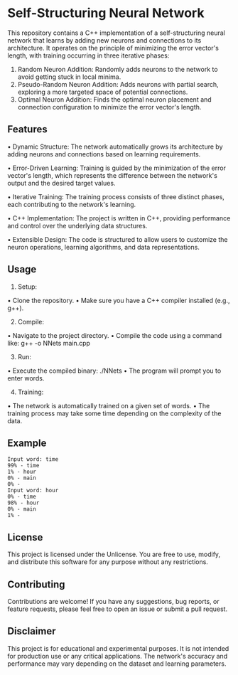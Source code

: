 # Self-Structuring Neural Network

This repository contains a C++ implementation of a self-structuring neural network that learns by adding new neurons and connections to its architecture. It operates on the principle of minimizing the error vector's length, with training occurring in three iterative phases:

1. Random Neuron Addition: Randomly adds neurons to the network to avoid getting stuck in local minima.
2. Pseudo-Random Neuron Addition: Adds neurons with partial search, exploring a more targeted space of potential connections.
3. Optimal Neuron Addition: Finds the optimal neuron placement and connection configuration to minimize the error vector's length.

## Features

• Dynamic Structure: The network automatically grows its architecture by adding neurons and connections based on learning requirements.

• Error-Driven Learning: Training is guided by the minimization of the error vector's length, which represents the difference between the network's output and the desired target values.

• Iterative Training: The training process consists of three distinct phases, each contributing to the network's learning.

• C++ Implementation: The project is written in C++, providing performance and control over the underlying data structures.

• Extensible Design: The code is structured to allow users to customize the neuron operations, learning algorithms, and data representations.

## Usage

1. Setup:

• Clone the repository.
• Make sure you have a C++ compiler installed (e.g., g++).

2. Compile:

• Navigate to the project directory.
• Compile the code using a command like: g++ -o NNets main.cpp

3. Run:

• Execute the compiled binary: ./NNets
• The program will prompt you to enter words.

4. Training:

• The network is automatically trained on a given set of words.
• The training process may take some time depending on the complexity of the data.

## Example

```
Input word: time
99% - time
1% - hour
0% - main
0% - 
Input word: hour
0% - time
98% - hour
0% - main
1% - 
```

## License

This project is licensed under the Unlicense. You are free to use, modify, and distribute this software for any purpose without any restrictions.

## Contributing

Contributions are welcome! If you have any suggestions, bug reports, or feature requests, please feel free to open an issue or submit a pull request.

## Disclaimer

This project is for educational and experimental purposes. It is not intended for production use or any critical applications. The network's accuracy and performance may vary depending on the dataset and learning parameters.
